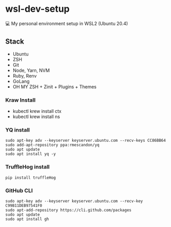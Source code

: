 # wsl-dev-setup

💻 My personal environment setup in WSL2 (Ubuntu 20.4)

## Stack

* Ubuntu
* ZSH
* Git
* Node, Yarn, NVM
* Ruby, Renv
* GoLang
* OH MY ZSH + Zinit + Plugins + Themes

### Kraw Install

* kubectl krew install ctx
* kubectl krew install ns

### YQ install

```
sudo apt-key adv --keyserver keyserver.ubuntu.com --recv-keys CC86BB64
sudo add-apt-repository ppa:rmescandon/yq
sudo apt update
sudo apt install yq -y
```

### TruffleHog install

```
pip install truffleHog
```

### GitHub CLI

```
sudo apt-key adv --keyserver keyserver.ubuntu.com --recv-key C99B11DEB97541F0
sudo apt-add-repository https://cli.github.com/packages
sudo apt update
sudo apt install gh
```
